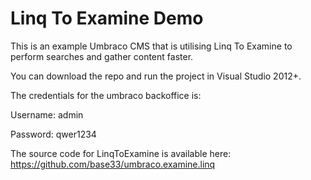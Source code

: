 # Linq To Examine Demo
This is an example Umbraco CMS that is utilising Linq To Examine to perform searches and gather content faster.

You can download the repo and run the project in Visual Studio 2012+.

The credentials for the umbraco backoffice is:

Username: admin

Password: qwer1234

The source code for LinqToExamine is available here: https://github.com/base33/umbraco.examine.linq
